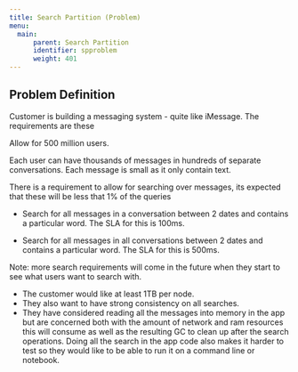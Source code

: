 ```yaml
---
title: Search Partition (Problem)
menu:
  main:
      parent: Search Partition
      identifier: spproblem
      weight: 401
---
```


## Problem Definition

Customer is building a messaging system - quite like iMessage. The requirements are these

Allow for 500 million users.

Each user can have thousands of messages in hundreds of separate conversations. Each message is small as it only contain text. 
 
There is a requirement to allow for searching over messages, its expected that these will be less that 1% of the queries

* Search for all messages in a conversation between 2 dates and contains a particular word. The SLA for this is 100ms.

* Search for all messages in all conversations between 2 dates and contains a particular word. The SLA for this is 500ms. 

Note: more search requirements will come in the future when they start to see what users want to search with. 

* The customer would like at least 1TB per node. 
* They also want to have strong consistency on all searches.
* They have considered reading all the messages into memory in the app but are concerned both with the amount of network and ram resources this will consume as well as the resulting GC to clean up after the search operations. Doing all the search in the app code also makes it harder to test so they would like to be able to run it on a command line or notebook. 

